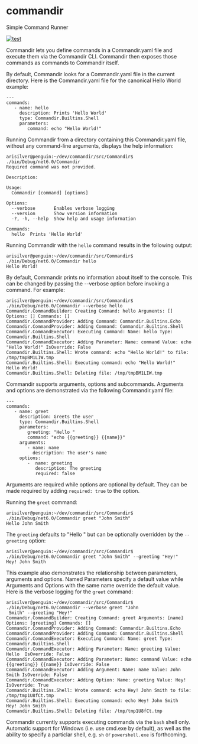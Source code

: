 # commandir
Simple Command Runner 

[![test](https://github.com/silvera/commandir/actions/workflows/build-and-test.yml/badge.svg)](https://github.com/silvera/commandir/actions/workflows/build-and-test.yml)

Commandir lets you define commands in a Commandir.yaml file and execute them via the Commandir CLI. Commandir then exposes those commands as commands to Commandir itself.

By default, Commandir looks for a Commandir.yaml file in the current directory. Here is the Commandir.yaml file for the canonical Hello World example:

```
---
commands:
   - name: hello
     description: Prints 'Hello World'
     type: Commandir.Builtins.Shell
     parameters:
        command: echo "Hello World!"
```

Running Commandir from a directory containing this Commandir.yaml file, without any command-line arguments, displays the help information:

```
arisilver@penguin:~/dev/commandir/src/Commandir$ ./bin/Debug/net6.0/Commandir
Required command was not provided.

Description:

Usage:
  Commandir [command] [options]

Options:
  --verbose       Enables verbose logging
  --version       Show version information
  -?, -h, --help  Show help and usage information

Commands:
  hello  Prints 'Hello World'
```

Running Commandir with the `hello` command results in the following output:
```
arisilver@penguin:~/dev/commandir/src/Commandir$ ./bin/Debug/net6.0/Commandir hello
Hello World!
```
By default, Commandir prints no information about itself to the console. This can be changed by passing the --verbose option before invoking a command. For example:
```
arisilver@penguin:~/dev/commandir/src/Commandir$ ./bin/Debug/net6.0/Commandir --verbose hello
Commandir.CommandBuilder: Creating Command: hello Arguments: [] Options: [] Commands: []
Commandir.CommandProvider: Adding Command: Commandir.Builtins.Echo
Commandir.CommandProvider: Adding Command: Commandir.Builtins.Shell
Commandir.CommandExecutor: Executing Command: Name: hello Type: Commandir.Builtins.Shell
Commandir.CommandExecutor: Adding Parameter: Name: command Value: echo "Hello World!" IsOverride: False
Commandir.Builtins.Shell: Wrote command: echo "Hello World!" to file: /tmp/tmpBM1LIW.tmp
Commandir.Builtins.Shell: Executing command: echo "Hello World!"
Hello World!
Commandir.Builtins.Shell: Deleting file: /tmp/tmpBM1LIW.tmp
```  

Commandir supports arguments, options and subcommands. Arguments and options are demonstrated via the following Commandir.yaml file:
```
---
commands:
   - name: greet
     description: Greets the user
     type: Commandir.Builtins.Shell
     parameters:
        greeting: "Hello "
        command: "echo {{greeting}} {{name}}"
     arguments:
        - name: name
          description: The user's name
     options:
        -  name: greeting
           description: The greeting
           required: false
```
Arguments are required while options are optional by default. They can be made required by adding `required: true` to the option.  

Running the `greet` command:
```
arisilver@penguin:~/dev/commandir/src/Commandir$ ./bin/Debug/net6.0/Commandir greet "John Smith"
Hello John Smith
```

The `greeting` defaults to "Hello " but can be optionally overridden by the `--greeting` option: 
```
arisilver@penguin:~/dev/commandir/src/Commandir$ ./bin/Debug/net6.0/Commandir greet "John Smith" --greeting "Hey!"
Hey! John Smith
```

This example also demonstrates the relationship between parameters, arguments and options. Named Parameters specify a default value while Arguments and Options with the same name override the default value. Here is the verbose logging for the `greet` command:
```
arisilver@penguin:~/dev/commandir/src/Commandir$ ./bin/Debug/net6.0/Commandir --verbose greet "John
 Smith" --greeting "Hey!"
Commandir.CommandBuilder: Creating Command: greet Arguments: [name] Options: [greeting] Commands: []
Commandir.CommandProvider: Adding Command: Commandir.Builtins.Echo
Commandir.CommandProvider: Adding Command: Commandir.Builtins.Shell
Commandir.CommandExecutor: Executing Command: Name: greet Type: Commandir.Builtins.Shell
Commandir.CommandExecutor: Adding Parameter: Name: greeting Value: Hello  IsOverride: False
Commandir.CommandExecutor: Adding Parameter: Name: command Value: echo {{greeting}} {{name}} IsOverride: False
Commandir.CommandExecutor: Adding Argument: Name: name Value: John Smith IsOverride: False
Commandir.CommandExecutor: Adding Option: Name: greeting Value: Hey! IsOverride: True
Commandir.Builtins.Shell: Wrote command: echo Hey! John Smith to file: /tmp/tmp1U8fCt.tmp
Commandir.Builtins.Shell: Executing command: echo Hey! John Smith
Hey! John Smith
Commandir.Builtins.Shell: Deleting file: /tmp/tmp1U8fCt.tmp
``` 

Commandir currently supports executing commands via the `bash` shell only. Automatic support for Windows (i.e. use cmd.exe by default), as well as the ability to specify a particlar shell, e.g. `sh` or `powershell.exe` is forthcoming.